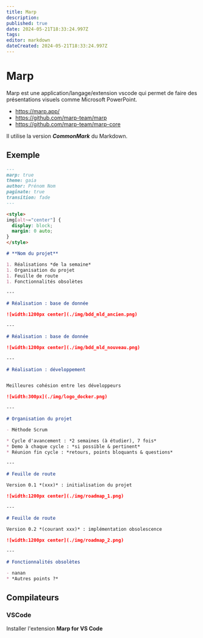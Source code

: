 ```yaml
---
title: Marp
description: 
published: true
date: 2024-05-21T18:33:24.997Z
tags: 
editor: markdown
dateCreated: 2024-05-21T18:33:24.997Z
---
```


# Marp

Marp est une application/langage/extension vscode qui permet de faire des présentations visuels comme Microsoft PowerPoint.

- <https://marp.app/>
- <https://github.com/marp-team/marp>
- <https://github.com/marp-team/marp-core>

Il utilise la version ***CommonMark*** du Markdown.

## Exemple

```markdown
---
marp: true
theme: gaia
author: Prénom Nom
paginate: true
transition: fade
---

<style>
img[alt~="center"] {
  display: block;
  margin: 0 auto;
}
</style>

# **Nom du projet**

1. Réalisations *de la semaine*
1. Organisation du projet
1. Feuille de route
1. Fonctionnalités obsolètes

---

# Réalisation : base de donnée

![width:1200px center](./img/bdd_mld_ancien.png)

---

# Réalisation : base de donnée

![width:1200px center](./img/bdd_mld_nouveau.png)

---

# Réalisation : développement


Meilleures cohésion entre les développeurs

![width:300px](./img/logo_docker.png)

---

# Organisation du projet

- Méthode Scrum

* Cycle d'avancement : *2 semaines (à étudier), 7 fois*
* Demo à chaque cycle : *si possible & pertinent*
* Réunion fin cycle : *retours, points bloquants & questions*

---

# Feuille de route

Version 0.1 *(xxx)* : initialisation du projet

![width:1200px center](./img/roadmap_1.png)

---

# Feuille de route

Version 0.2 *(courant xxx)* : implémentation obsolescence

![width:1200px center](./img/roadmap_2.png)

---

# Fonctionnalités obsolètes

- nanan
* *Autres points ?*

```

## Compilateurs

### VSCode

Installer l'extension **Marp for VS Code**